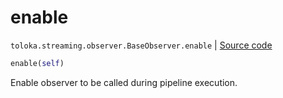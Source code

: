 # enable
`toloka.streaming.observer.BaseObserver.enable` | [Source code](https://github.com/Toloka/toloka-kit/blob/v1.2.0.post1/src/streaming/observer.py#L54)

```python
enable(self)
```

Enable observer to be called during pipeline execution.

